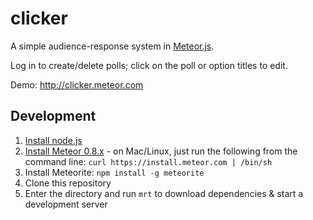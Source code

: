clicker
=======
A simple audience-response system in [Meteor.js](http://meteor.com).

Log in to create/delete polls; click on the poll or option titles to edit.

Demo: http://clicker.meteor.com

Development
-----------
1. [Install node.js](http://nodejs.org/download/)
2. [Install Meteor 0.8.x](http://docs.meteor.com/#quickstart) - on Mac/Linux, just run the following from the command line: `curl https://install.meteor.com | /bin/sh`
3. Install Meteorite: `npm install -g meteorite`
4. Clone this repository
5. Enter the directory and run `mrt` to download dependencies & start a development server
